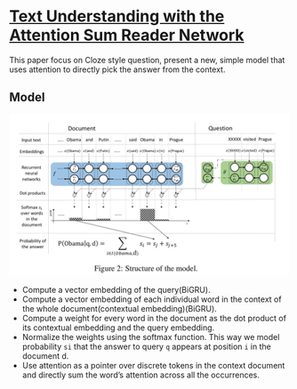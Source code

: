 # [Text Understanding with the Attention Sum Reader Network](https://arxiv.org/abs/1603.01547)
This paper focus on Cloze style question, present a new, simple model that uses attention to directly pick the answer from the context.

## Model
![](../assets/pointer_sum_reader.png)

- Compute a vector embedding of the query(BiGRU).
- Compute a vector embedding of each individual word in the context of the whole document(contextual embedding)(BiGRU).
- Compute a weight for every word in the document as the dot product of its contextual embedding and the query embedding.
- Normalize the weights using the softmax function. This way we model probability `si` that the answer to query `q` appears at position `i` in the document d.
- Use attention as a pointer over discrete tokens in the context document and directly sum the word’s attention across all the occurrences.
